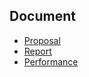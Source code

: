## Document


- [Proposal](./proposal/ProjectDiscription.MD)
- [Report](./report)
- [Performance](./performance.md)
